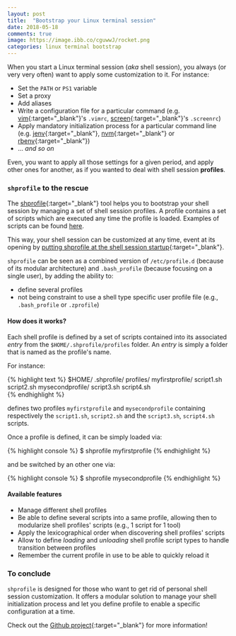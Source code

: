 ```yaml
---
layout: post
title:  "Bootstrap your Linux terminal session"
date: 2018-05-18
comments: true
image: https://image.ibb.co/cguwwJ/rocket.png
categories: linux terminal bootstrap
---
```


When you start a Linux terminal session (_aka_ shell session), you always (or very very often) want to apply some customization to it. For instance:
- Set the `PATH` or `PS1` variable
- Set a proxy
- Add aliases
- Write a configuration file for a particular command (e.g. [vim]{:target="_blank"}'s `.vimrc`, [screen]{:target="_blank"}'s `.screenrc`)
- Apply mandatory initialization process for a particular command line (e.g. [jenv]{:target="_blank"}, [nvm]{:target="_blank"} or [rbenv]{:target="_blank"})
- ... _and so on_ 

Even, you want to apply all those settings for a given period, and apply other ones for another, as if you wanted to deal with shell session **profiles**.  

### `shprofile` to the rescue

The [shprofile]{:target="_blank"} tool helps you to bootstrap your shell session by managing a set of shell session profiles. A profile contains a set of scripts which are executed any time the profile is loaded. Examples of scripts can be found [here][shprofile-example-scripts].  

This way, your shell session can be customized at any time, event at its opening by [putting shprofile at the shell session startup][shprofile-bootstrap-it]{:target="_blank"}.

`shprofile` can be seen as a combined version of `/etc/profile.d` (because of its modular architecture) and `.bash_profile` (because focusing on a single user), by adding the ability to:
- define several profiles
- not being constraint to use a shell type specific user profile file (e.g., `.bash_profile` or `.zprofile`)

#### How does it works?

Each shell profile is defined by a set of scripts contained into its associated _entry_ from the `$HOME/.shprofile/profiles` folder. An _entry_ is simply a folder that is named as the profile's name.

For instance:

{% highlight text %}
$HOME/
    .shprofile/
        profiles/
            myfirstprofile/
                script1.sh
                script2.sh
            mysecondprofile/
                script3.sh
                script4.sh    
{% endhighlight %}

defines two profiles `myfirstprofile` and `mysecondprofile` containing respectively the `script1.sh`, `script2.sh` and the `script3.sh`, `script4.sh` scripts.

Once a profile is defined, it can be simply loaded via:

{% highlight console %}
$ shprofile myfirstprofile
{% endhighlight %}

and be switched by an other one via:

{% highlight console %}
$ shprofile mysecondprofile
{% endhighlight %}

#### Available features

- Manage different shell profiles
- Be able to define several scripts into a same profile, allowing then to modularize shell profiles' scripts (e.g., 1 script for 1 tool)
- Apply the lexicographical order when discovering shell profiles' scripts
- Allow to define _loading_ and _unloading_ shell profile script types to handle transition between profiles
- Remember the current profile in use to be able to quickly reload it

### To conclude

`shprofile` is designed for those who want to get rid of personal shell session customization. It offers a modular solution to manage your shell initialization process and let you define profile to enable a specific configuration at a time.

Check out the [Github project][shprofile]{:target="_blank"} for more information!

[shprofile]: https://github.com/abourdon/shprofile
[shprofile-bootstrap-it]: https://github.com/abourdon/shprofile#3-bootstrap-it
[shprofile-example-scripts]: https://github.com/abourdon/shprofile/tree/master/examples/scripts
[vim]: https://www.vim.org
[screen]: https://www.gnu.org/software/screen
[jenv]: http://www.jenv.be
[nvm]: https://github.com/creationix/nvm
[rbenv]: https://github.com/rbenv/rbenv